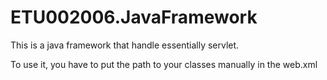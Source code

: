 # ETU002006.JavaFramework

This is a java framework that handle essentially servlet.

To use it, you have to put the path to your classes manually in the web.xml 

